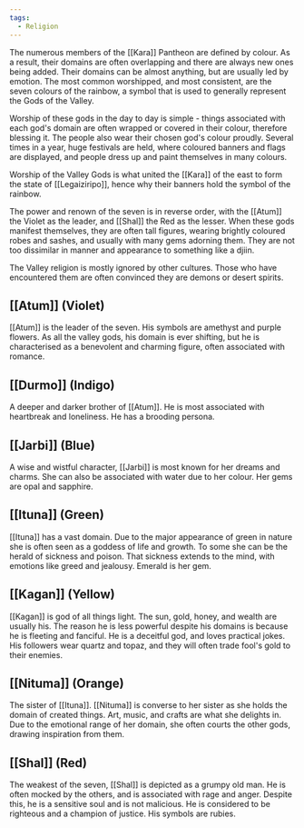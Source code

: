 ```yaml
---
tags:
  - Religion
---
```

The numerous members of the [[Kara]] Pantheon are defined by colour. As a result, their domains are often overlapping and there are always new ones being added. Their domains can be almost anything, but are usually led by emotion.
The most common worshipped, and most consistent, are the seven colours of the rainbow, a symbol that is used to generally represent the Gods of the Valley.

Worship of these gods in the day to day is simple - things associated with each god's domain are often wrapped or covered in their colour, therefore blessing it. The people also wear their chosen god's colour proudly.
Several times in a year, huge festivals are held, where coloured banners and flags are displayed, and people dress up and paint themselves in many colours.

Worship of the Valley Gods is what united the [[Kara]] of the east to form the state of [[Legaiziripo]], hence why their banners hold the symbol of the rainbow.

The power and renown of the seven is in reverse order, with the [[Atum]] the Violet as the leader, and [[Shal]] the Red as the lesser. When these gods manifest themselves, they are often tall figures, wearing brightly coloured robes and sashes, and usually with many gems adorning them. They are not too dissimilar in manner and appearance to something like a djiin.

The Valley religion is mostly ignored by other cultures. Those who have encountered them are often convinced they are demons or desert spirits. 
## [[Atum]] (Violet)

[[Atum]] is the leader of the seven. His symbols are amethyst and purple flowers. As all the valley gods, his domain is ever shifting, but he is characterised as a benevolent and charming figure, often associated with romance.

## [[Durmo]] (Indigo)

A deeper and darker brother of [[Atum]]. He is most associated with heartbreak and loneliness. He has a brooding persona.

## [[Jarbi]] (Blue)

A wise and wistful character, [[Jarbi]] is most known for her dreams and charms. She can also be associated with water due to her colour. Her gems are opal and sapphire.

## [[Ituna]] (Green)

[[Ituna]] has a vast domain. Due to the major appearance of green in nature she is often seen as a goddess of life and growth. To some she can be the herald of sickness and poison. That sickness extends to the mind, with emotions like greed and jealousy. Emerald is her gem.

## [[Kagan]] (Yellow)

[[Kagan]] is god of all things light. The sun, gold, honey, and wealth are usually his. The reason he is less powerful despite his domains is because he is fleeting and fanciful. He is a deceitful god, and loves practical jokes. His followers wear quartz and topaz, and they will often trade fool's gold to their enemies.

## [[Nituma]] (Orange)

The sister of [[Ituna]]. [[Nituma]] is converse to her sister as she holds the domain of created things. Art, music, and crafts are what she delights in. Due to the emotional range of her domain, she often courts the other gods, drawing inspiration from them.

## [[Shal]] (Red)

The weakest of the seven, [[Shal]] is depicted as a grumpy old man. He is often mocked by the others, and is associated with rage and anger. Despite this, he is a sensitive soul and is not malicious. He is considered to be righteous and a champion of justice. His symbols are rubies.